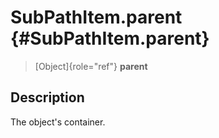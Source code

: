 SubPathItem.parent {#SubPathItem.parent}
==================

> [Object]{role="ref"} **parent**

Description
-----------

The object\'s container.
